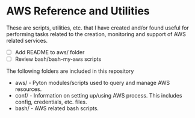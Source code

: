 # AWS Reference and Utilities
These are scripts, utilities, etc. that I have created and/or found useful for performing tasks related to the 
creation, monitoring and support of AWS related services. 

- [ ] Add README to aws/ folder
- [ ] Review bash/bash-my-aws scripts

The following folders are included in this repository

* aws/ - Pyton modules/scripts used to query and manage AWS resources.
* conf/ - Information on setting up/using AWS process.  This includes config, credentials, etc. files.
* bash/ - AWS related bash scripts.

